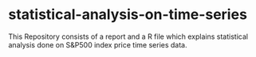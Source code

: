 # statistical-analysis-on-time-series
 This Repository consists of a report and a R file which explains statistical analysis done on S&P500 index price time series data.
